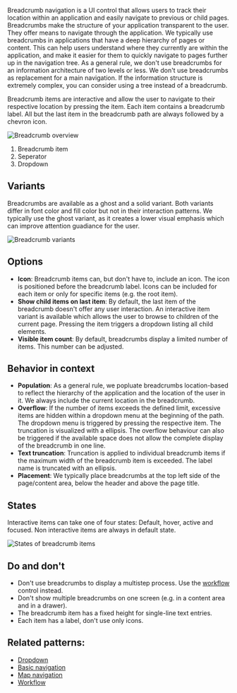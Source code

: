 Breadcrumb navigation is a UI control that allows users to track their location within an application and easily navigate to previous or child pages.
Breadcrumbs make the structure of your application transparent to the user. They offer means to navigate through the application. We typically use breadcrumbs in applications that have a deep hierarchy of pages or content. This can help users understand where they currently are within the application, and make it easier for them to quickly navigate to pages further up in the navigation tree. As a general rule, we don't use breadcrumbs for an information architecture of two levels or less. We don't use breadcrumbs as replacement for a main navigation. If the information structure is extremely complex, you can consider using a tree instead of a breadcrumb.

Breadcrumb items are interactive and allow the user to navigate to their respective location by pressing the item. Each item contains a breadcrumb label. All but the last item in the breadcrumb path are always followed by a chevron icon.

![Breadcrumb overview](https://www.figma.com/file/wEptRgAezDU1z80Cn3eZ0o/iX-Pattern-Illustrations?type=design&node-id=20%3A8463&mode=design&t=JS1Aklcq48swr0Im-1)
1. Breadcrumb item
2. Seperator
3. Dropdown

## Variants

Breadcrumbs are available as a ghost and a solid variant. Both variants differ in font color and fill color but not in their interaction patterns. We typically use the ghost variant, as it creates a lower visual emphasis which can improve attention guadiance for the user.

![Breadcrumb variants](https://www.figma.com/file/wEptRgAezDU1z80Cn3eZ0o/iX-Pattern-Illustrations?type=design&node-id=20%3A352&mode=design&t=JS1Aklcq48swr0Im-1)

## Options
- **Icon**: Breadcrumb items can, but don't have to, include an icon. The icon is positioned before the breadcrumb label. Icons can be included for each item or only for specific items (e.g. the root item).
- **Show child items on last item**:  By default, the last item of the breadcrumb doesn't offer any user interaction. An interactive item variant is available which allows the user to browse to children of the current page. Pressing the item triggers a dropdown listing all child elements.
- **Visible item count**: By default, breadcrumbs display a limited number of items. This number can be adjusted.

## Behavior in context

- **Population**: As a general rule, we popluate breadcrumbs location-based to reflect the hierarchy of the application and the location of the user in it. We always include the current location in the breadcrumb.
- **Overflow**: If the number of items exceeds the defined limit, excessive items are hidden within a dropdown menu at the beginning of the path. The dropdown menu is triggered by pressing the respective item. The truncation is visualized with a ellipsis. The overflow behaviour can also be triggered if the available space does not allow the complete display of the breadcrumb in one line.
- **Text truncation**: Truncation is applied to individual breadcrumb items if the maximum width of the breadcrumb item is exceeded. The label name is truncated with an ellipsis.
- **Placement**: We typically place breadcrumbs at the top left side of the page/content area, below the header and above the page title.

## States

Interactive items can take one of four states: Default, hover, active and focused. Non interactive items are always in default state.

![States of breadcrumb items](https://www.figma.com/file/wEptRgAezDU1z80Cn3eZ0o/iX-Pattern-Illustrations?type=design&node-id=120%3A7463&mode=design&t=JS1Aklcq48swr0Im-1)

## Do and don't


- Don't use breadcrumbs to display a multistep process. Use the [workflow](workflow.md) control instead.
- Don't show multiple breadcrumbs on one screen (e.g. in a content area and in a drawer).
- The breadcrumb item has a fixed height for single-line text entries.
- Each item has a label, don't use only icons.

## Related patterns:

- [Dropdown](dropdown.md)
- [Basic navigation](navigation/basic-navigation.md)
- [Map navigation](navigation/map-navigation.md)
- [Workflow](workflow.md)
